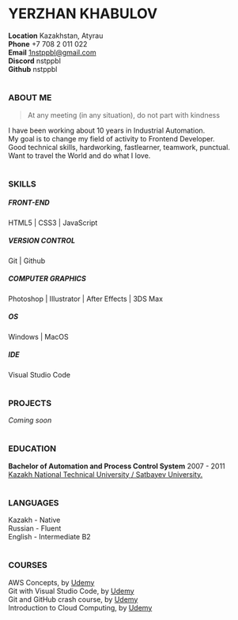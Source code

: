 
# YERZHAN KHABULOV 

**Location** Kazakhstan, Atyrau   
**Phone** +7 708 2 011 022  
**Email** 1nstppbl@gmail.com  
**Discord** nstppbl  
**Github** nstppbl  

#

### ABOUT ME
>At any meeting (in any situation), do not part with kindness  

I have been working about 10 years in Industrial Automation.  
My goal is to change my field of activity to Frontend Developer.  
Good technical skills, hardworking, fastlearner, teamwork, punctual.  
Want to travel the World and do what I love.  

#

### SKILLS

##### FRONT-END
HTML5 | CSS3 | JavaScript

##### VERSION CONTROL
Git | Github

##### COMPUTER GRAPHICS
Photoshop | Illustrator | After Effects | 3DS Max

##### OS
Windows | MacOS

##### IDE
Visual Studio Code

#

### PROJECTS
*_Coming soon_*

#

### EDUCATION

**Bachelor of Automation and Process Control System**   2007 - 2011  
[Kazakh National Technical University / Satbayev University.](https://satbayev.university/)  

#

### LANGUAGES
Kazakh - Native  
Russian - Fluent  
English - Intermediate B2  

#

### COURSES
AWS Concepts, by [Udemy](Udemy.com)  
Git with Visual Studio Code, by [Udemy](Udemy.com)  
Git and GitHub crash course, by [Udemy](Udemy.com)  
Introduction to Cloud Computing, by [Udemy](Udemy.com)  

